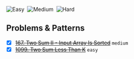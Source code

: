 ![Easy](https://img.shields.io/badge/Easy-1-success)&nbsp;
![Medium](https://img.shields.io/badge/Medium-1-orange)&nbsp;
![Hard](https://img.shields.io/badge/Hard-0-red)

## Problems & Patterns

* [x] ~~[167. Two Sum II - Input Array Is Sorted](https://leetcode.com/problems/two-sum-ii-input-array-is-sorted/)~~ `medium`
* [x] ~~[1099. Two Sum Less Than K](https://leetcode.com/problems/two-sum-less-than-k/)~~ `easy`
